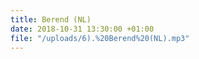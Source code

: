 ```yaml
---
title: Berend (NL)
date: 2018-10-31 13:30:00 +01:00
file: "/uploads/6).%20Berend%20(NL).mp3"
---
```


